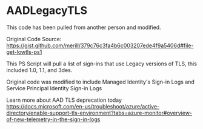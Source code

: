 # AADLegacyTLS

This code has been pulled from another person and modified.

Original Code Source:  https://gist.github.com/merill/379c76c3fa4b6c003207ede4f9a5406d#file-get-lowtls-ps1

This PS Script will pull a list of sign-ins that use Legacy versions of TLS, this included 1.0, 1.1, and 3des.

Original code was modified to include Managed Identity's Sign-in Logs and Service Principal Identity Sign-in Logs

Learn more about AAD TLS deprecation today https://docs.microsoft.com/en-us/troubleshoot/azure/active-directory/enable-support-tls-environment?tabs=azure-monitor#overview-of-new-telemetry-in-the-sign-in-logs

